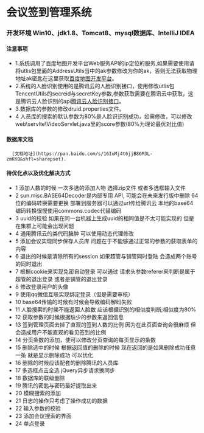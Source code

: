 #                                                    会议签到管理系统

 
### 开发环境 Win10、jdk1.8、Tomcat8、mysql数据库、IntelliJ IDEA



#### 注意事项
* 1.系统调用了百度地图开发平台Web服务API的ip定位的服务,如果需要使用请将utlis包里面的AddressUtils当中的ak参数修改为你的ak，否则无法获取物理地址ak密匙在这里获取[百度地图开发平台](http://lbsyun.baidu.com/index.php?title=webapi)。
* 2.系统的人脸识别使用的是腾讯云的人脸识别接口，使用修改utlis包TencentUtils的secreid与secretKey参数,参数获取需要在腾讯云中获取，这是腾讯云人脸识别的api[腾讯云人脸识别接口](https://cloud.tencent.com/document/product/867/32770)。
* 3.数据库的参数的修改druid.properties文件。
* 4 人员库的搜索的默认参数为80%是人脸识识别成功，如需修改，可以修改web\servlte\VideoServlet.java里的score参数(80%为理论最优对比值)

#### 数据库文档
      [文档地址](https://pan.baidu.com/s/16IuMj4t6jjB86M3L-zmKKQ&shfl=sharepset).     
      
 #### 待优化点以及优化解决方式
  
* 1 添加人数的时候 一次多选的添加人物 选择zip文件 或者多选框输入文件
* 2 sun.misc.BASE64Decoder是内部专用 API, 可能会在未来发行版中删除 64位的编码转换需要更换 部署到服务器可以通过url传给腾讯云 本地的base64编码转换很慢使用commons.codec代替编码
* 3 uuid的校验 如果在同一台机器上生成uuid的相同值是不太可能实现的 但是在集群上可能会出现问题
* 4 通用腾讯云的类代码臃肿 可以使用动态代理修改
* 5 添加会议实现同步保存人员库 问题在于不能够通过正常的参数的获取表单的内容
* 6 退出的时候是清除所有的session 如果超管与铺管同时登陆 会造成两个账号的同时退出 
* 7 根据cookie来实现免密自动登录 可以通过 请求头参数referer来判断是属于超管的退出登录 或者是铺管的退出登录
* 8 修改登录用户的头像
* 9 使用qq微信互联实现绑定登录（但是需要审核）
* 10 base64传输的时候有时候会导致编码解码失败
* 11 人脸搜索的时候不能返回人脸数 应该根据识别的相似度判断;相似度为80%   
* 12 获取参数的时候根据缺少的参数来返回信息  
* 13 签到管理页面去掉了直观的签到人数的比例 因为在此页面查询会很麻烦 但会造成用户不能直观的看见签到的比例
* 14 分页条数的添加，使可以修改分页查询的每页显示的条数
* 15 删除选中的时候 根据返回值的删除的时候 现在返回的是如果删除成功任意一条 就是显示删除成功 可以优化
* 16 删除的时候应该配套的删除腾讯的人员库
* 17 多选框点击全选   jQuery异步请求换同步
* 18 数据库的联级删除
* 19 腾讯的密匙与密码最好提取出来
* 20 模糊搜索的添加
* 21 日志的操作只考虑了操作成功的数据
* 22 输入参数的校验
* 23 添加会议搜索的界面
* 24 单点登录


